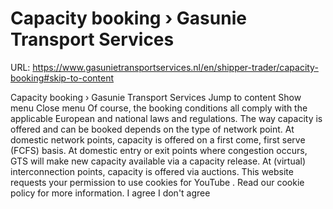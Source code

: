 # Capacity booking › Gasunie Transport Services

URL: https://www.gasunietransportservices.nl/en/shipper-trader/capacity-booking#skip-to-content

Capacity booking › Gasunie Transport Services
Jump to content
Show menu
Close menu
Of course, the booking conditions all comply with the applicable European and national laws and regulations.
The way
capacity
is offered and can be booked depends on the type of network point.
At domestic network points,
capacity
is offered on a first come, first serve (FCFS) basis.
At domestic entry or exit points where congestion occurs,
GTS
will make new
capacity
available via a
capacity
release.
At (virtual) interconnection points,
capacity
is offered via auctions.
This website requests your permission to use cookies for
YouTube
. Read our
cookie policy
for more information.
I agree
I don't agree